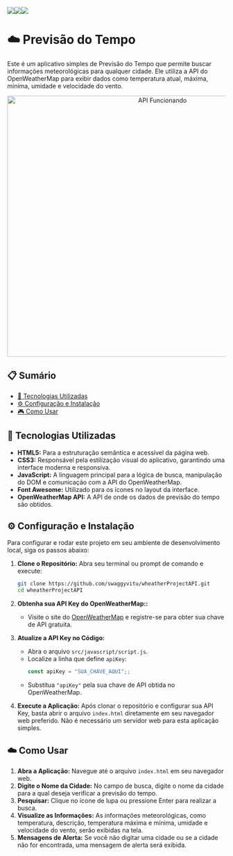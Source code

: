 <img src="https://img.shields.io/badge/JavaScript-323330?style=for-the-badge&logo=javascript&logoColor=F7DF1E" /><img src="https://img.shields.io/badge/HTML5-E34F26?style=for-the-badge&logo=html5&logoColor=white" /><img src="https://img.shields.io/badge/CSS3-1572B6?style=for-the-badge&logo=css3&logoColor=white" />


# ☁️ Previsão do Tempo

Este é um aplicativo simples de Previsão do Tempo que permite buscar informações meteorológicas para qualquer cidade. Ele utiliza a API do OpenWeatherMap para exibir dados como temperatura atual, máxima, mínima, umidade e velocidade do vento.

<div align= "center">
<img width="700" height="600" alt="API Funcionando" src="https://github.com/user-attachments/assets/5e27305b-9c43-41e3-9a27-e56443829168" />

</div>

## 📋 Sumário

* [🚀 Tecnologias Utilizadas](#-tecnologias-utilizadas)
* [⚙️ Configuração e Instalação](#%EF%B8%8F-configura%C3%A7%C3%A3o-e-instala%C3%A7%C3%A3o)
* [🎮 Como Usar](#-como-usar)


## 🚀 Tecnologias Utilizadas

* **HTML5:** Para a estruturação semântica e acessível da página web.
* **CSS3:** Responsável pela estilização visual do aplicativo, garantindo uma interface moderna e responsiva.
* **JavaScript:** A linguagem principal para a lógica de busca, manipulação do DOM e comunicação com a API do OpenWeatherMap.
* **Font Awesome:** Utilizado para os ícones no layout da interface.
* **OpenWeatherMap API:**  A API de onde os dados de previsão do tempo são obtidos.

## ⚙️ Configuração e Instalação

Para configurar e rodar este projeto em seu ambiente de desenvolvimento local, siga os passos abaixo:

1.  **Clone o Repositório:**
    Abra seu terminal ou prompt de comando e execute:
    
    ```bash
    git clone https://github.com/swaggyvitu/wheatherProjectAPI.git
    cd wheatherProjectAPI
    ```
    
2.  **Obtenha sua API Key do OpenWeatherMap::**
    * Visite o site do [OpenWeatherMap](https://openweathermap.org/api) e registre-se para obter sua chave de API gratuita.

3.  **Atualize a API Key no Código:**

      * Abra o arquivo `src/javascript/script.js`.
      * Localize a linha que define `apiKey`:
        ```javascript
        const apiKey = "SUA_CHAVE_AQUI";;
        ```
      * Substitua `"apiKey"` pela sua chave de API obtida no OpenWeatherMap.

4.  **Execute a Aplicação:**
    Após clonar o repositório e configurar sua API Key, basta abrir o arquivo `index.html` diretamente em seu navegador web preferido. Não é necessário um servidor web para esta aplicação simples.

## ☁️  Como Usar

1.  **Abra a Aplicação:** Navegue até o arquivo `index.html` em seu navegador web.
2.  **Digite o Nome da Cidade:** No campo de busca, digite o nome da cidade para a qual deseja verificar a previsão do tempo.
3.  **Pesquisar:** Clique no ícone de lupa ou pressione Enter para realizar a busca.
4.  **Visualize as Informações:** As informações meteorológicas, como temperatura, descrição, temperatura máxima e mínima, umidade e velocidade do vento, serão exibidas na tela.
5.  **Mensagens de Alerta:** Se você não digitar uma cidade ou se a cidade não for encontrada, uma mensagem de alerta será exibida.